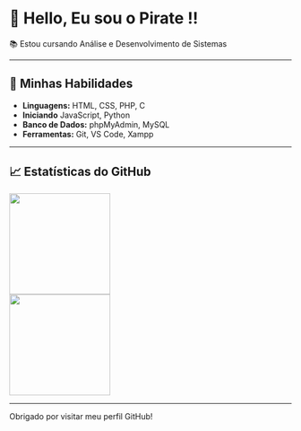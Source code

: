 # 👋 Hello, Eu sou o Pirate !!

📚 Estou cursando Análise e Desenvolvimento de Sistemas

---

## 🚀 Minhas Habilidades

- **Linguagens:** HTML, CSS, PHP, C
- **Iniciando** JavaScript, Python
- **Banco de Dados:** phpMyAdmin, MySQL
- **Ferramentas:** Git, VS Code, Xampp

---

## 📈 Estatísticas do GitHub

<div>
  <a href="https://github.com/piratecoder13">
    <img height="180em" src="https://github-readme-stats.vercel.app/api?username=piratecoder13&show_icons=true&theme=transparent&include_all_commits=true&count_private=true"/>
  </a>
</div>
<div>
  <img height="180em" src="https://github-readme-stats.vercel.app/api/top-langs/?username=piratecoder13&layout=compact&langs_count=16&theme=transparent"/>
</div>

---

Obrigado por visitar meu perfil GitHub!
